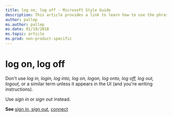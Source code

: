 ```yaml
---
title: log on, log off - Microsoft Style Guide
description: This article provides a link to learn how to use the phrases log on and log off in Microsoft documents.
author: pallep
ms.author: pallep
ms.date: 01/19/2018
ms.topic: article
ms.prod: non-product-specific
---
```


# log on, log off

Don't use *log in, login, log into, log on, logon, log onto, log off, log out, logout,* or a similar term unless it 
appears in the UI (and you're writing instructions). 

Use *sign in* or *sign out* instead.

**See** [sign in, sign out](~/a-z-word-list-term-collections/s/sign-in-sign-out.md), [connect](~/a-z-word-list-term-collections/c/connect.md)
